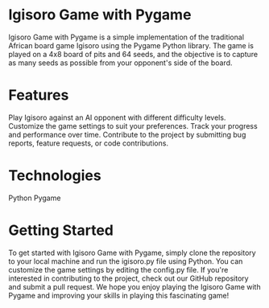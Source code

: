  # Igisoro Game with Pygame
Igisoro Game with Pygame is a simple implementation of the traditional African board game Igisoro using the Pygame Python library. The game is played on a 4x8 board of pits and 64 seeds, and the objective is to capture as many seeds as possible from your opponent's side of the board.

# Features
Play Igisoro against an AI opponent with different difficulty levels.
Customize the game settings to suit your preferences.
Track your progress and performance over time.
Contribute to the project by submitting bug reports, feature requests, or code contributions.

# Technologies
Python
Pygame


# Getting Started
To get started with Igisoro Game with Pygame, simply clone the repository to your local machine and run the igisoro.py file using Python. You can customize the game settings by editing the config.py file. If you're interested in contributing to the project, check out our GitHub repository and submit a pull request.
We hope you enjoy playing the Igisoro Game with Pygame and improving your skills in playing this fascinating game!
